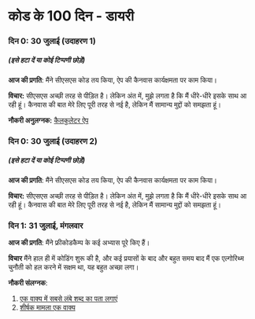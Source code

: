 # कोड के 100 दिन - डायरी

### दिन 0: 30 जुलाई (उदाहरण 1)
##### (इसे हटा दें या कोई टिप्पणी छोड़ें)

**आज की प्रगति**: मैंने सीएसएस कोड तय किया, ऐप की कैनवास कार्यक्षमता पर काम किया।

**विचार:** सीएसएस अच्छी तरह से पीड़ित है। लेकिन अंत में, मुझे लगता है कि मैं धीरे-धीरे इसके साथ आ रही हूं। कैनवास की बात मेरे लिए पूरी तरह से नई है, लेकिन मैं सामान्य मुद्दों को समझता हूं।

**नौकरी अनुलग्नक:** [कैलकुलेटर ऐप](http://www.example.com)

### दिन 0: 30 जुलाई (उदाहरण 2)
##### (इसे हटा दें या कोई टिप्पणी छोड़ें)

**आज की प्रगति**: मैंने सीएसएस कोड तय किया, ऐप की कैनवास कार्यक्षमता पर काम किया।

**विचार:** सीएसएस अच्छी तरह से पीड़ित है। लेकिन अंत में, मुझे लगता है कि मैं धीरे-धीरे इसके साथ आ रही हूं। कैनवास की बात मेरे लिए पूरी तरह से नई है, लेकिन मैं सामान्य मुद्दों को समझता हूं।

### दिन 1: 31 जुलाई, मंगलवार

**आज की प्रगति**: मैंने फ्रीकोडकैम्प के कई अभ्यास पूरे किए हैं।

**विचार** मैंने हाल ही में कोडिंग शुरू की है, और कई प्रयासों के बाद और बहुत समय बाद मैं एक एल्गोरिथ्म चुनौती को हल करने में सक्षम था, यह बहुत अच्छा लगा।

**नौकरी संलग्नक**:
1. [एक वाक्य में सबसे लंबे शब्द का पता लगाएं](https://www.freecodecamp.com/challenges/find-the-longest-word-in-a-string)
2. [शीर्षक मामला एक वाक्य](https://www.freecodecamp.com/challenges/title-case-a-sentence)
